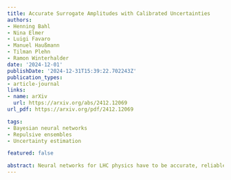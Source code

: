 ```yaml
---
title: Accurate Surrogate Amplitudes with Calibrated Uncertainties
authors:
- Henning Bahl
- Nina Elmer
- Luigi Favaro
- Manuel Haußmann
- Tilman Plehn
- Ramon Winterhalder
date: '2024-12-01'
publishDate: '2024-12-31T15:39:22.702243Z'
publication_types:
- article-journal
links:
- name: arXiv
  url: https://arxiv.org/abs/2412.12069
url_pdf: https://arxiv.org/pdf/2412.12069

tags:
- Bayesian neural networks
- Repulsive ensembles
- Uncertainty estimation

featured: false

abstract: Neural networks for LHC physics have to be accurate, reliable, and controlled. Using surrogate loop amplitudes as a use case, we first show how activation functions can be systematically tested with KANs. For reliability and control, we learn uncertainties together with the target amplitude over phase space. Systematic uncertainties can be learned by a heteroscedastic loss, but a comprehensive learned uncertainty requires Bayesian networks or repulsive ensembles. We compute pull distributions to show to what level learned uncertainties are calibrated correctly for cutting-edge precision surrogates.
---
```

